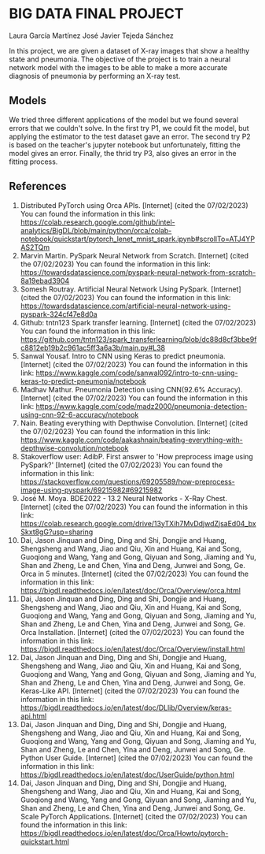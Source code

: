 # BIG DATA FINAL PROJECT

Laura García Martínez 
José Javier Tejeda Sánchez 

In this project, we are given a dataset of X-ray images that show a healthy state and pneumonia. The objective of the project is to train a neural network model with the images to be able to make a more accurate diagnosis of pneumonia by performing an X-ray test.

## Models
We tried three different applications of the model but we found several errors that we couldn't solve. In the first try P1, we could fit the model, but applying the estimator to the test dataset gave an error. The second try P2 is based on the teacher's jupyter notebook but unfortunately, fitting the model gives an error. Finally, the thrid try P3, also gives an error in the fitting process.

## References

  1. Distributed PyTorch using Orca APIs. [Internet] (cited the 07/02/2023) You can found the information in this link: https://colab.research.google.com/github/intel-analytics/BigDL/blob/main/python/orca/colab-notebook/quickstart/pytorch_lenet_mnist_spark.ipynb#scrollTo=ATJ4YPAS2TQm
  2. Marvin Martin. PySpark Neural Network from Scratch. [Internet] (cited the 07/02/2023) You can found the information in this link: https://towardsdatascience.com/pyspark-neural-network-from-scratch-8a19ebad3904
  3. Somesh Routray. Artificial Neural Network Using PySpark. [Internet] (cited the 07/02/2023) You can found the information in this link:  https://towardsdatascience.com/artificial-neural-network-using-pyspark-324cf47e8d0a
  4. Github: tntn123 Spark transfer learning. [Internet] (cited the 07/02/2023) You can found the information in this link: https://github.com/tntn123/spark_transferlearning/blob/dc88d8cf3bbe9fc8812eb19b2c961ac5ff3a6a3b/main.py#L38
  5. Sanwal Yousaf. Intro to CNN using Keras to predict pneumonia. [Internet] (cited the 07/02/2023) You can found the information in this link: https://www.kaggle.com/code/sanwal092/intro-to-cnn-using-keras-to-predict-pneumonia/notebook
  6. Madhav Mathur. Pneumonia Detection using CNN(92.6% Accuracy). [Internet] (cited the 07/02/2023) You can found the information in this link: https://www.kaggle.com/code/madz2000/pneumonia-detection-using-cnn-92-6-accuracy/notebook
  7. Nain. Beating everything with Depthwise Convolution. [Internet] (cited the 07/02/2023) You can found the information in this link: https://www.kaggle.com/code/aakashnain/beating-everything-with-depthwise-convolution/notebook
  8. Stakoverflow user: AdibP. First answer to 'How preprocess image using PySpark?' [Internet] (cited the 07/02/2023) You can found the information in this link: https://stackoverflow.com/questions/69205589/how-preprocess-image-using-pyspark/69215982#69215982
  9. José M. Moya. BDE2022 - 13.2 Neural Networks - X-Ray Chest. [Internet] (cited the 07/02/2023) You can found the information in this link: https://colab.research.google.com/drive/13yTXih7MvDdjwdZjsaEd04_bxSkxt8gG?usp=sharing
  10. Dai, Jason Jinquan and Ding, Ding and Shi, Dongjie and Huang, Shengsheng and Wang, Jiao and Qiu, Xin and Huang, Kai and Song, Guoqiong and Wang, Yang and Gong, Qiyuan and Song, Jiaming and Yu, Shan and Zheng, Le and Chen, Yina and Deng, Junwei and Song, Ge. Orca in 5 minutes. [Internet] (cited the 07/02/2023) You can found the information in this link: https://bigdl.readthedocs.io/en/latest/doc/Orca/Overview/orca.html
  11. Dai, Jason Jinquan and Ding, Ding and Shi, Dongjie and Huang, Shengsheng and Wang, Jiao and Qiu, Xin and Huang, Kai and Song, Guoqiong and Wang, Yang and Gong, Qiyuan and Song, Jiaming and Yu, Shan and Zheng, Le and Chen, Yina and Deng, Junwei and Song, Ge. Orca Installation. [Internet] (cited the 07/02/2023) You can found the information in this link: https://bigdl.readthedocs.io/en/latest/doc/Orca/Overview/install.html
  12. Dai, Jason Jinquan and Ding, Ding and Shi, Dongjie and Huang, Shengsheng and Wang, Jiao and Qiu, Xin and Huang, Kai and Song, Guoqiong and Wang, Yang and Gong, Qiyuan and Song, Jiaming and Yu, Shan and Zheng, Le and Chen, Yina and Deng, Junwei and Song, Ge. Keras-Like API. [Internet] (cited the 07/02/2023) You can found the information in this link: https://bigdl.readthedocs.io/en/latest/doc/DLlib/Overview/keras-api.html
  13. Dai, Jason Jinquan and Ding, Ding and Shi, Dongjie and Huang, Shengsheng and Wang, Jiao and Qiu, Xin and Huang, Kai and Song, Guoqiong and Wang, Yang and Gong, Qiyuan and Song, Jiaming and Yu, Shan and Zheng, Le and Chen, Yina and Deng, Junwei and Song, Ge. Python User Guide. [Internet] (cited the 07/02/2023) You can found the information in this link: https://bigdl.readthedocs.io/en/latest/doc/UserGuide/python.html
  14. Dai, Jason Jinquan and Ding, Ding and Shi, Dongjie and Huang, Shengsheng and Wang, Jiao and Qiu, Xin and Huang, Kai and Song, Guoqiong and Wang, Yang and Gong, Qiyuan and Song, Jiaming and Yu, Shan and Zheng, Le and Chen, Yina and Deng, Junwei and Song, Ge. Scale PyTorch Applications. [Internet] (cited the 07/02/2023) You can found the information in this link: https://bigdl.readthedocs.io/en/latest/doc/Orca/Howto/pytorch-quickstart.html
